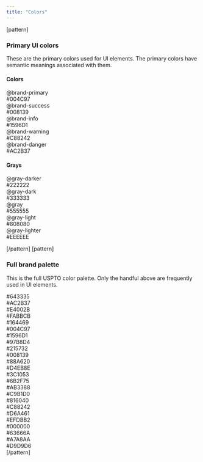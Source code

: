 ```yaml
---
title: "Colors"
---
```


[pattern]

### Primary UI colors
These are the primary colors used for UI elements. The primary colors have semantic meanings associated with them.
#### Colors
<div class="pl-palette">
    <div class="pl-palette-color">
        <div class="pl-palette-preview" style="background-color:#004c97;"></div>
        <div class="pl-palette-variable">@brand-primary</div>
        <div class="pl-palette-value">#004C97</div>
    </div>
    <div class="pl-palette-color">
        <div class="pl-palette-preview" style="background-color:#008139;"></div>
        <div class="pl-palette-variable">@brand-success</div>
        <div class="pl-palette-value">#008139</div>
    </div>
    <div class="pl-palette-color">
        <div class="pl-palette-preview" style="background-color:#1596d1;"></div>
        <div class="pl-palette-variable">@brand-info</div>
        <div class="pl-palette-value">#1596D1</div>
    </div>
    <div class="pl-palette-color">
        <div class="pl-palette-preview" style="background-color:#c88242;"></div>
        <div class="pl-palette-variable">@brand-warning</div>
        <div class="pl-palette-value">#C88242</div>
    </div>
    <div class="pl-palette-color">
        <div class="pl-palette-preview" style="background-color:#ac2b37;"></div>
        <div class="pl-palette-variable">@brand-danger</div>
        <div class="pl-palette-value">#AC2B37</div>
    </div>
</div>

#### Grays

<div class="pl-palette">
    <div class="pl-palette-color">
        <div class="pl-palette-preview" style="background-color:#222222;"></div>
        <div class="pl-palette-variable">@gray-darker</div>
        <div class="pl-palette-value">#222222</div>
    </div>
    <div class="pl-palette-color">
        <div class="pl-palette-preview" style="background-color:#333333;"></div>
        <div class="pl-palette-variable">@gray-dark</div>
        <div class="pl-palette-value">#333333</div>
    </div>
    <div class="pl-palette-color">
        <div class="pl-palette-preview" style="background-color:#555555;"></div>
        <div class="pl-palette-variable">@gray</div>
        <div class="pl-palette-value">#555555</div>
    </div>
    <div class="pl-palette-color">
        <div class="pl-palette-preview" style="background-color:#808080;"></div>
        <div class="pl-palette-variable">@gray-light</div>
        <div class="pl-palette-value">#808080</div>
    </div>
    <div class="pl-palette-color">
        <div class="pl-palette-preview" style="background-color:#eeeeee;"></div>
        <div class="pl-palette-variable">@gray-lighter</div>
        <div class="pl-palette-value">#EEEEEE</div>
    </div>
</div>

[/pattern]
[pattern]
### Full brand palette
This is the full USPTO color palette. Only the handful above are frequently used in UI elements.
<div class="pl-palette">
    <div class="pl-palette-color">
        <div class="pl-palette-preview" style="background-color: #643335;"></div>
        <div class="pl-palette-value">#643335</div>
    </div>
    <div class="pl-palette-color">
        <div class="pl-palette-preview" style="background-color: #AC2B37;"></div>
        <div class="pl-palette-value">#AC2B37</div>
    </div>
    <div class="pl-palette-color">
        <div class="pl-palette-preview" style="background-color: #E4002B;"></div>
        <div class="pl-palette-value">#E4002B</div>
    </div>
    <div class="pl-palette-color">
        <div class="pl-palette-preview" style="background-color: #FABBCB;"></div>
        <div class="pl-palette-value">#FABBCB</div>
    </div>
</div>
<div class="pl-palette">
    <div class="pl-palette-color">
        <div class="pl-palette-preview" style="background-color: #164469;"></div>
        <div class="pl-palette-value">#164469</div>
    </div>
    <div class="pl-palette-color">
        <div class="pl-palette-preview" style="background-color: #004C97;"></div>
        <div class="pl-palette-value">#004C97</div>
    </div>
    <div class="pl-palette-color">
        <div class="pl-palette-preview" style="background-color: #1596D1;"></div>
        <div class="pl-palette-value">#1596D1</div>
    </div>
    <div class="pl-palette-color">
        <div class="pl-palette-preview" style="background-color: #97B8D4;"></div>
        <div class="pl-palette-value">#97B8D4</div>
    </div>
</div>
<div class="pl-palette">
    <div class="pl-palette-color">
        <div class="pl-palette-preview" style="background-color: #215732;"></div>
        <div class="pl-palette-value">#215732</div>
    </div>
    <div class="pl-palette-color">
        <div class="pl-palette-preview" style="background-color: #008139;"></div>
        <div class="pl-palette-value">#008139</div>
    </div>
    <div class="pl-palette-color">
        <div class="pl-palette-preview" style="background-color: #88A620;"></div>
        <div class="pl-palette-value">#88A620</div>
    </div>
    <div class="pl-palette-color">
        <div class="pl-palette-preview" style="background-color: #D4EB8E;"></div>
        <div class="pl-palette-value">#D4EB8E</div>
    </div>
</div>
<div class="pl-palette">
    <div class="pl-palette-color">
        <div class="pl-palette-preview" style="background-color: #3C1053;"></div>
        <div class="pl-palette-value">#3C1053</div>
    </div>
    <div class="pl-palette-color">
        <div class="pl-palette-preview" style="background-color: #6B2F75;"></div>
        <div class="pl-palette-value">#6B2F75</div>
    </div>
    <div class="pl-palette-color">
        <div class="pl-palette-preview" style="background-color: #AB3388;"></div>
        <div class="pl-palette-value">#AB3388</div>
    </div>
    <div class="pl-palette-color">
        <div class="pl-palette-preview" style="background-color: #C9B1D0;"></div>
        <div class="pl-palette-value">#C9B1D0</div>
    </div>
</div>
<div class="pl-palette">
    <div class="pl-palette-color">
        <div class="pl-palette-preview" style="background-color: #816040;"></div>
        <div class="pl-palette-value">#816040</div>
    </div>
    <div class="pl-palette-color">
        <div class="pl-palette-preview" style="background-color: #C88242;"></div>
        <div class="pl-palette-value">#C88242</div>
    </div>
    <div class="pl-palette-color">
        <div class="pl-palette-preview" style="background-color: #D6A461;"></div>
        <div class="pl-palette-value">#D6A461</div>
    </div>
    <div class="pl-palette-color">
        <div class="pl-palette-preview" style="background-color: #EFDBB2;"></div>
        <div class="pl-palette-value">#EFDBB2</div>
    </div>
</div>
<div class="pl-palette">
    <div class="pl-palette-color">
        <div class="pl-palette-preview" style="background-color: #000000;"></div>
        <div class="pl-palette-value">#000000</div>
    </div>
    <div class="pl-palette-color">
        <div class="pl-palette-preview" style="background-color: #63666A;"></div>
        <div class="pl-palette-value">#63666A</div>
    </div>
    <div class="pl-palette-color">
        <div class="pl-palette-preview" style="background-color: #A7A8AA;"></div>
        <div class="pl-palette-value">#A7A8AA</div>
    </div>
    <div class="pl-palette-color">
        <div class="pl-palette-preview" style="background-color: #D9D9D6;"></div>
        <div class="pl-palette-value">#D9D9D6</div>
    </div>
</div>
[/pattern]

